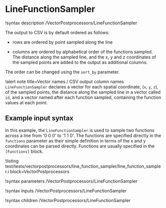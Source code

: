 # LineFunctionSampler

!syntax description /VectorPostprocessors/LineFunctionSampler

The output to CSV is by default ordered as follows:

- rows are ordered by point sampled along the line

- columns are ordered by alphabetical order of the functions sampled. The distance along the sampled line, and the x, y and z coordinates of the sampled points are added to the output as additional columns.


The order can be changed using the `sort_by` parameter.

!alert note title=Vector names / CSV output column names
`LineFunctionSampler` declares a vector for each spatial coordinate, (`x`, `y`, `z`), of the sampled points,
the distance along the sampled line in a vector called `id`,
and a vector named after each function sampled, containing the function values at each point.

## Example input syntax

In this example, the `LineFunctionSampler` is used to sample two functions across a line from '0 0 0' to '1 1 0'. The functions are specified directly in the `functions` parameter as their simple definition in terms of the x and y coordinates can be parsed directly. Functions are usually specified in the `[Functions]` block.

!listing test/tests/vectorpostprocessors/line_function_sampler/line_function_sampler.i block=VectorPostprocessors

!syntax parameters /VectorPostprocessors/LineFunctionSampler

!syntax inputs /VectorPostprocessors/LineFunctionSampler

!syntax children /VectorPostprocessors/LineFunctionSampler
